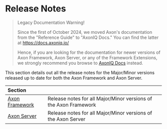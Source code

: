 # Release Notes

> Legacy Documentation Warning!
>
> Since the first of October 2024, we moved Axon's documentation from the "Reference Guide" to "AxonIQ Docs."
> You can find the latter at https://docs.axoniq.io/
>
> Hence, if you are looking for the documentation for newer versions of Axon Framework, Axon Server, or any of the Framework Extensions, we strongly recommend you browse to [AxonIQ Docs](https://docs.axoniq.io/) instead.

This section details out all the release notes for the Major/Minor versions released up to date for both the Axon Framework and Axon Server.

| Section                             |                                                                  |
|:------------------------------------|:-----------------------------------------------------------------|
| [Axon Framework](rn-axon-framework/)| Release notes for all Major/Minor versions of the Axon Framework |
| [Axon Server](rn-axon-server/)      | Release notes for all Major/Minor versions of the Axon Server    |

